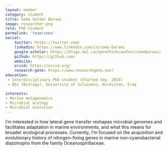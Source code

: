 ```yaml
---
layout: member
category: student
title: Soma Sardar Barawi
image: researcher.png
role: PhD Student
permalink: 'team/soma'
social:
    twitter: https://twitter.com/
    linkedin: https://www.linkedin.com/in/soma-barawi
    google-scholar: https://blogs.dal.ca/openthink/author/somabarawi/
    github: https://github.com/
    website:
    orcid: https://orcid.org/
    research-gate: https://www.researchgate.net/
education:
 - Interdisciplinary PhD student (Started Sep. 2024)
 - BSc (Biology), University of Sulaimani, Kurdistan, Iraq

interests:
- Marine metagenomics
- Microbial ecology
- Microbial evolution
---
```

I’m interested in how lateral gene transfer reshapes microbial genomes and facilitates adaptation in marine environments, and what this means for broader ecological processes. Currently, I’m focused on the acquisition and evolutionary history of nitrogen-fixing genes in marine non-cyanobacterial diazotrophs from the family Oceanospirillaceae.
